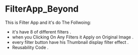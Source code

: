 # FilterApp_Beyond

This is Filter App and it's do The Follwoing: 

- it's have 8 of different filters .
- when you Clicking On Any Filters it Apply on Original Image .
- every filter button have his Thumbnail display filter effect .
- Reusability Code . 
